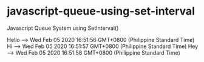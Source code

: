 # javascript-queue-using-set-interval
Javascript Queue System using SetInterval()


Hello --> Wed Feb 05 2020 16:51:56 GMT+0800 (Philippine Standard Time)
Hi --> Wed Feb 05 2020 16:51:57 GMT+0800 (Philippine Standard Time)
Hey --> Wed Feb 05 2020 16:51:58 GMT+0800 (Philippine Standard Time)

